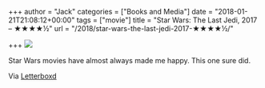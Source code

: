 +++
author = "Jack"
categories = ["Books and Media"]
date = "2018-01-21T21:08:12+00:00"
tags = ["movie"]
title = "Star Wars: The Last Jedi, 2017 – ★★★★½"
url = "/2018/star-wars-the-last-jedi-2017-★★★★½/"

+++
![][1]

Star Wars movies have almost always made me happy. This one sure did.

Via [Letterboxd][2]

 [1]: https://a.ltrbxd.com/resized/sm/upload/21/h4/fo/18/47zTsc9gkruDmDssiCqyZTxdOla-0-150-0-225-crop.jpg?k=6f11157843
 [2]: https://letterboxd.com/jackbaty/film/star-wars-the-last-jedi/